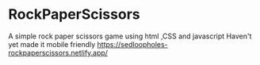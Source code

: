 # RockPaperScissors
A simple rock paper scissors game using html ,CSS and javascript
Haven't yet made it mobile friendly
https://sedloopholes-rockpaperscissors.netlify.app/
